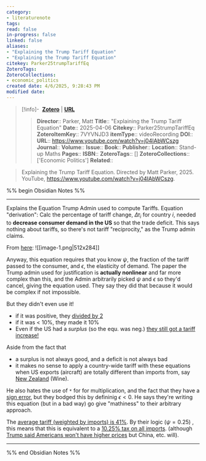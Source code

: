 ```yaml
---
category: 
- literaturenote
tags:
read: false
in-progress: false
linked: false
aliases:
- "Explaining the Trump Tariff Equation"
- "Explaining the Trump Tariff Equation"
citekey: Parker25trumpTariffEq
ZoteroTags: 
ZoteroCollections: 
- economic_politics
created date: 4/6/2025, 9:28:43 PM
modified date:
---
```


> [!info]- &nbsp;[**Zotero**](zotero://select/library/items/7VYVNJD3)  | [**URL**](https://www.youtube.com/watch?v=j04IAbWCszg)
>> **Director**:: Parker, Matt
> **Title**:: "Explaining the Trump Tariff Equation"
> **Date**:: 2025-04-06
> **Citekey**:: Parker25trumpTariffEq
> **ZoteroItemKey**:: 7VYVNJD3
> **itemType**:: videoRecording
> **DOI**:: 
> **URL**:: https://www.youtube.com/watch?v=j04IAbWCszg
> **Journal**:: 
> **Volume**:: 
> **Issue**:: 
> **Book**:: 
> **Publisher**:: 
> **Location**:: Stand-up Maths
> **Pages**:: 
> **ISBN**:: 
> **ZoteroTags**:: []
> **ZoteroCollections**:: ['Economic Politics']
> **Related**::

>  Explaining the Trump Tariff Equation. Directed by Matt Parker, 2025. YouTube, https://www.youtube.com/watch?v=j04IAbWCszg.

%% begin Obsidian Notes %%
___
Explains the Equation Trump Admin used to compute Tariffs.  Equation "derivation":  Calc the percentage of tariff change, $\Delta \tau_i$ for country $i$, needed to **decrease consumer demand in the US** so that the trade deficit.  This says nothing about tariffs, so there's not tariff "reciprocity," as the Trump admin claims.   

From [here](https://youtu.be/j04IAbWCszg?t=312):
![[image-1.png|512x284]]

Anyway, this equation requires that you know $\psi$, the fraction of the tariff passed to the consumer, and $\epsilon$, the elasticity of demand.  The paper the Trump admin used for justification is **actually nonlinear** and far more complex than this, and the Admin arbitrarily picked $\psi$ and $\epsilon$ so they'd cancel, giving the equation used.  They say they did that because it would be complex if not impossible.

But they didn't even use it!
- if it was positive, they [divided by 2](https://youtu.be/j04IAbWCszg?t=719)
- if it was < 10%, they made it 10%
- Even if the US had a *surplus* (so the equ. was neg.) [they still got a tariff increase!](https://youtu.be/j04IAbWCszg?t=719)

Aside from the fact that
- a surplus is not always good, and a deficit is not always bad
- it makes no sense to apply a country-wide tariff with these equations when US exports (aircraft) are totally different than imports from, say [New Zealand](https://youtu.be/j04IAbWCszg?t=854) (Wine).

He also hates the use of `*` for  for multiplication, and the fact that they have a [sign error](https://youtu.be/j04IAbWCszg?t=428), but they bodged this by defininig $\epsilon < 0$. He says they're writing this equation (but in a bad way) go give "mathiness" to their arbitrary approach.

The [average tariff (weighted by imports) is 41%](https://youtu.be/j04IAbWCszg?t=982).  By their logic ($\psi = 0.25$) , this means that this is equivalent to a [10.25% tax on all imports](https://youtu.be/j04IAbWCszg?t=1011). (although [Trump said Americans won't have higher prices](https://youtu.be/j04IAbWCszg?t=1030) but China, etc. will).
___
%% end Obsidian Notes %%
